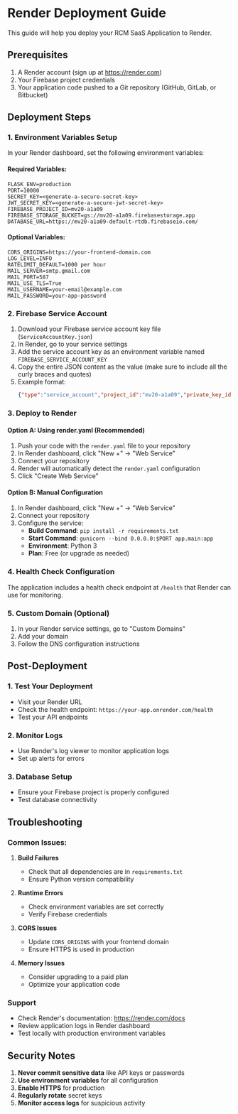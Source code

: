 # Render Deployment Guide

This guide will help you deploy your RCM SaaS Application to Render.

## Prerequisites

1. A Render account (sign up at https://render.com)
2. Your Firebase project credentials
3. Your application code pushed to a Git repository (GitHub, GitLab, or Bitbucket)

## Deployment Steps

### 1. Environment Variables Setup

In your Render dashboard, set the following environment variables:

#### Required Variables:
```
FLASK_ENV=production
PORT=10000
SECRET_KEY=<generate-a-secure-secret-key>
JWT_SECRET_KEY=<generate-a-secure-jwt-secret-key>
FIREBASE_PROJECT_ID=mv20-a1a09
FIREBASE_STORAGE_BUCKET=gs://mv20-a1a09.firebasestorage.app
DATABASE_URL=https://mv20-a1a09-default-rtdb.firebaseio.com/
```

#### Optional Variables:
```
CORS_ORIGINS=https://your-frontend-domain.com
LOG_LEVEL=INFO
RATELIMIT_DEFAULT=1000 per hour
MAIL_SERVER=smtp.gmail.com
MAIL_PORT=587
MAIL_USE_TLS=True
MAIL_USERNAME=your-email@example.com
MAIL_PASSWORD=your-app-password
```

### 2. Firebase Service Account

1. Download your Firebase service account key file (`ServiceAccountKey.json`)
2. In Render, go to your service settings
3. Add the service account key as an environment variable named `FIREBASE_SERVICE_ACCOUNT_KEY`
4. Copy the entire JSON content as the value (make sure to include all the curly braces and quotes)
5. Example format:
   ```json
   {"type":"service_account","project_id":"mv20-a1a09","private_key_id":"...","private_key":"...","client_email":"...","client_id":"...","auth_uri":"...","token_uri":"...","auth_provider_x509_cert_url":"...","client_x509_cert_url":"..."}
   ```

### 3. Deploy to Render

#### Option A: Using render.yaml (Recommended)
1. Push your code with the `render.yaml` file to your repository
2. In Render dashboard, click "New +" → "Web Service"
3. Connect your repository
4. Render will automatically detect the `render.yaml` configuration
5. Click "Create Web Service"

#### Option B: Manual Configuration
1. In Render dashboard, click "New +" → "Web Service"
2. Connect your repository
3. Configure the service:
   - **Build Command**: `pip install -r requirements.txt`
   - **Start Command**: `gunicorn --bind 0.0.0.0:$PORT app.main:app`
   - **Environment**: Python 3
   - **Plan**: Free (or upgrade as needed)

### 4. Health Check Configuration

The application includes a health check endpoint at `/health` that Render can use for monitoring.

### 5. Custom Domain (Optional)

1. In your Render service settings, go to "Custom Domains"
2. Add your domain
3. Follow the DNS configuration instructions

## Post-Deployment

### 1. Test Your Deployment
- Visit your Render URL
- Check the health endpoint: `https://your-app.onrender.com/health`
- Test your API endpoints

### 2. Monitor Logs
- Use Render's log viewer to monitor application logs
- Set up alerts for errors

### 3. Database Setup
- Ensure your Firebase project is properly configured
- Test database connectivity

## Troubleshooting

### Common Issues:

1. **Build Failures**
   - Check that all dependencies are in `requirements.txt`
   - Ensure Python version compatibility

2. **Runtime Errors**
   - Check environment variables are set correctly
   - Verify Firebase credentials

3. **CORS Issues**
   - Update `CORS_ORIGINS` with your frontend domain
   - Ensure HTTPS is used in production

4. **Memory Issues**
   - Consider upgrading to a paid plan
   - Optimize your application code

### Support
- Check Render's documentation: https://render.com/docs
- Review application logs in Render dashboard
- Test locally with production environment variables

## Security Notes

1. **Never commit sensitive data** like API keys or passwords
2. **Use environment variables** for all configuration
3. **Enable HTTPS** for production
4. **Regularly rotate** secret keys
5. **Monitor access logs** for suspicious activity
